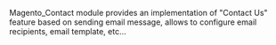 Magento_Contact module provides an implementation of "Contact Us" feature based on sending email message, allows to configure email recipients, email template, etc...

